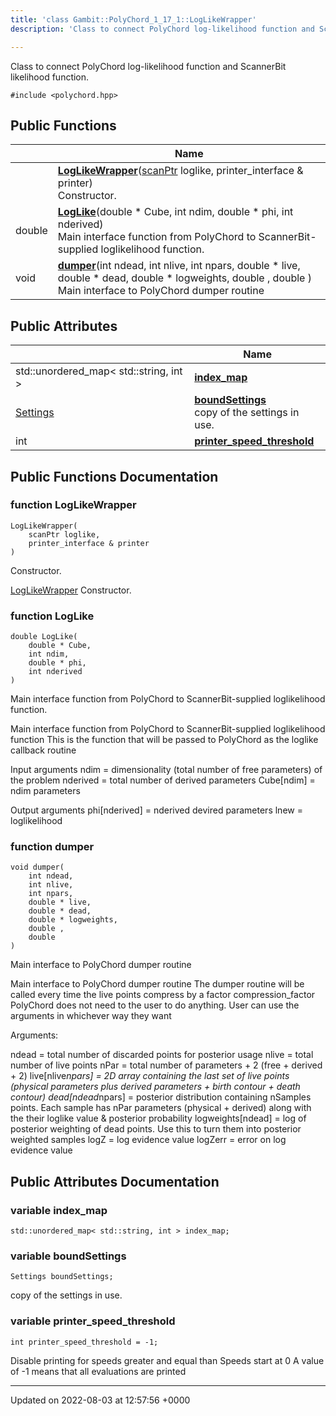 ```yaml
---
title: 'class Gambit::PolyChord_1_17_1::LogLikeWrapper'
description: 'Class to connect PolyChord log-likelihood function and ScannerBit likelihood function. '

---
```









Class to connect PolyChord log-likelihood function and ScannerBit likelihood function. 


`#include <polychord.hpp>`

## Public Functions

|                | Name           |
| -------------- | -------------- |
| | **[LogLikeWrapper](/documentation/code/main/classes/classgambit_1_1polychord__1__17__1_1_1loglikewrapper/#function-loglikewrapper)**([scanPtr](/documentation/code/main/namespaces/namespacegambit_1_1polychord__1__17__1/#typedef-scanptr) loglike, printer_interface & printer)<br>Constructor.  |
| double | **[LogLike](/documentation/code/main/classes/classgambit_1_1polychord__1__17__1_1_1loglikewrapper/#function-loglike)**(double * Cube, int ndim, double * phi, int nderived)<br>Main interface function from PolyChord to ScannerBit-supplied loglikelihood function.  |
| void | **[dumper](/documentation/code/main/classes/classgambit_1_1polychord__1__17__1_1_1loglikewrapper/#function-dumper)**(int ndead, int nlive, int npars, double * live, double * dead, double * logweights, double , double )<br>Main interface to PolyChord dumper routine  |

## Public Attributes

|                | Name           |
| -------------- | -------------- |
| std::unordered_map< std::string, int > | **[index_map](/documentation/code/main/classes/classgambit_1_1polychord__1__17__1_1_1loglikewrapper/#variable-index-map)**  |
| [Settings](/documentation/code/main/classes/structsettings/) | **[boundSettings](/documentation/code/main/classes/classgambit_1_1polychord__1__17__1_1_1loglikewrapper/#variable-boundsettings)** <br>copy of the settings in use.  |
| int | **[printer_speed_threshold](/documentation/code/main/classes/classgambit_1_1polychord__1__17__1_1_1loglikewrapper/#variable-printer-speed-threshold)**  |

## Public Functions Documentation

### function LogLikeWrapper

```
LogLikeWrapper(
    scanPtr loglike,
    printer_interface & printer
)
```

Constructor. 

[LogLikeWrapper](/documentation/code/main/classes/classgambit_1_1polychord__1__17__1_1_1loglikewrapper/) Constructor. 


### function LogLike

```
double LogLike(
    double * Cube,
    int ndim,
    double * phi,
    int nderived
)
```

Main interface function from PolyChord to ScannerBit-supplied loglikelihood function. 

Main interface function from PolyChord to ScannerBit-supplied loglikelihood function This is the function that will be passed to PolyChord as the loglike callback routine

Input arguments ndim = dimensionality (total number of free parameters) of the problem nderived = total number of derived parameters Cube[ndim] = ndim parameters

Output arguments phi[nderived] = nderived devired parameters lnew = loglikelihood 


### function dumper

```
void dumper(
    int ndead,
    int nlive,
    int npars,
    double * live,
    double * dead,
    double * logweights,
    double ,
    double 
)
```

Main interface to PolyChord dumper routine 

Main interface to PolyChord dumper routine The dumper routine will be called every time the live points compress by a factor compression_factor PolyChord does not need to the user to do anything. User can use the arguments in whichever way they want

Arguments:

ndead = total number of discarded points for posterior usage nlive = total number of live points nPar = total number of parameters + 2 (free + derived + 2) live[nlive*npars] = 2D array containing the last set of live points (physical parameters plus derived parameters + birth contour + death contour) dead[ndead*npars] = posterior distribution containing nSamples points. Each sample has nPar parameters (physical + derived) along with the their loglike value & posterior probability logweights[ndead] = log of posterior weighting of dead points. Use this to turn them into posterior weighted samples logZ = log evidence value logZerr = error on log evidence value 


## Public Attributes Documentation

### variable index_map

```
std::unordered_map< std::string, int > index_map;
```


### variable boundSettings

```
Settings boundSettings;
```

copy of the settings in use. 

### variable printer_speed_threshold

```
int printer_speed_threshold = -1;
```


Disable printing for speeds greater and equal than Speeds start at 0 A value of -1 means that all evaluations are printed 


-------------------------------

Updated on 2022-08-03 at 12:57:56 +0000